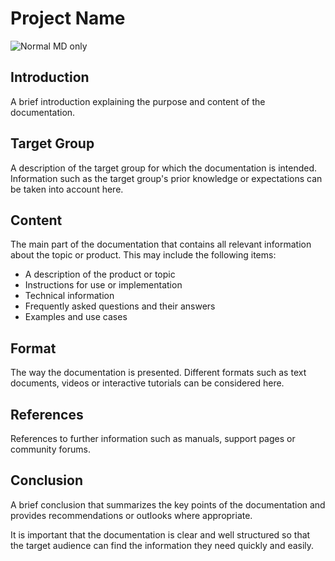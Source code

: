 # Project Name

![Normal MD only](https://as1.ftcdn.net/v2/jpg/05/11/25/36/1000_F_511253627_zuzpapnIVQueMx4eSL1ilAoH61OBgj0C.jpg)

## Introduction
A brief introduction explaining the purpose and content of the documentation.

## Target Group
A description of the target group for which the documentation is intended. Information such as the target group's prior knowledge or expectations can be taken into account here.

## Content

The main part of the documentation that contains all relevant information about the topic or product. This may include the following items:

- A description of the product or topic
- Instructions for use or implementation
- Technical information
- Frequently asked questions and their answers
- Examples and use cases

## Format
The way the documentation is presented. Different formats such as text documents, videos or interactive tutorials can be considered here.

## References
References to further information such as manuals, support pages or community forums.

## Conclusion
A brief conclusion that summarizes the key points of the documentation and provides recommendations or outlooks where appropriate.

It is important that the documentation is clear and well structured so that the target audience can find the information they need quickly and easily.
